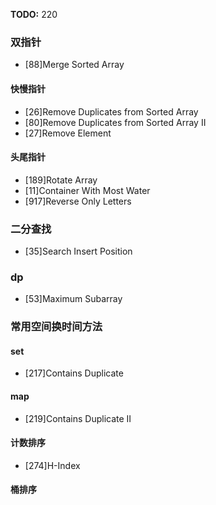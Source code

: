 **TODO:**  220

### 双指针
- [88]Merge Sorted Array

#### 快慢指针
- [26]Remove Duplicates from Sorted Array
- [80]Remove Duplicates from Sorted Array II
- [27]Remove Element 

#### 头尾指针
- [189]Rotate Array
- [11]Container With Most Water
- [917]Reverse Only Letters

### 二分查找
- [35]Search Insert Position

### dp
- [53]Maximum Subarray 

### 常用空间换时间方法
#### set
- [217]Contains Duplicate

#### map
- [219]Contains Duplicate II

#### 计数排序
- [274]H-Index

#### 桶排序
